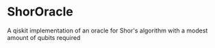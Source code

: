 # ShorOracle
A qiskit implementation of an oracle for Shor's algorithm with a modest amount of qubits required
